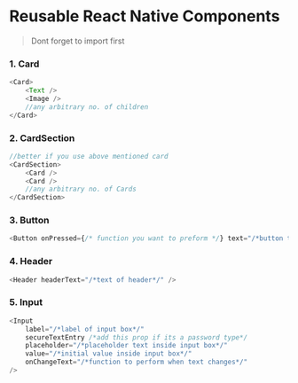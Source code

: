 # Reusable React Native Components

> Dont forget to import first

### 1. Card

```javascript
<Card>
	<Text />
	<Image />
	//any arbitrary no. of children
</Card>
```

### 2. CardSection

```javascript
//better if you use above mentioned card
<CardSection>
	<Card />
	<Card />
	//any arbitrary no. of Cards
</CardSection>
```

### 3. Button

```javascript
<Button onPressed={/* function you want to preform */} text="/*button text */" />
```

### 4. Header

```javascript
<Header headerText="/*text of header*/" />
```

### 5. Input

```javascript
<Input
	label="/*label of input box*/"
	secureTextEntry /*add this prop if its a password type*/
	placeholder="/*placeholder text inside input box*/"
	value="/*initial value inside input box*/"
	onChangeText="/*function to perform when text changes*/"
/>
```
